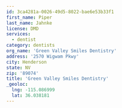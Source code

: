 ```yaml
---
id: 3ca4281a-0026-49d5-8022-bae6e53b33f1
first_name: Piper
last_name: Jahnke
license: DMD
services:
  - dentist
category: dentists
org_name: 'Green Valley Smiles Dentistry'
address: '2570 Wigwam Pkwy'
city: Henderson
state: NV
zip: '89074'
title: 'Green Valley Smiles Dentistry'
_geoloc:
  lng: -115.086999
  lat: 36.038181
---
```

